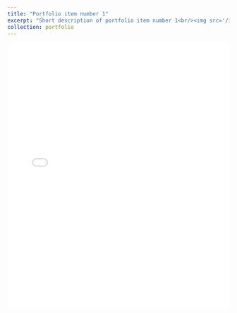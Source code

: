 ```yaml
---
title: "Portfolio item number 1"
excerpt: "Short description of portfolio item number 1<br/><img src='/images/500x300.png'>"
collection: portfolio
---
```


<div>
  <iframe src="../files/match_outcome_study.pdf" width="100%" height="600px" frameborder="0">
  </iframe>
</div>